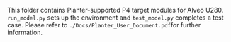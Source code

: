 This folder contains Planter-supported P4 target modules for Alveo U280. ```run_model.py``` sets up the environment and ```test_model.py``` completes a test case. Please refer to ```./Docs/Planter_User_Document.pdf```for further information.
